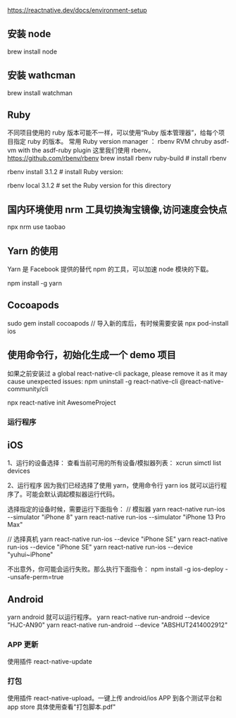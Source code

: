 https://reactnative.dev/docs/environment-setup

## 安装 node

brew install node

## 安装 wathcman

brew install watchman

## Ruby

不同项目使用的 ruby 版本可能不一样，可以使用“Ruby 版本管理器”，给每个项目指定 ruby 的版本。
常用 Ruby version manager ：
rbenv
RVM
chruby
asdf-vm with the asdf-ruby plugin
这里我们使用 rbenv。
https://github.com/rbenv/rbenv
brew install rbenv ruby-build # install rbenv

rbenv install 3.1.2 # install Ruby version:

rbenv local 3.1.2 # set the Ruby version for this directory

## 国内环境使用 nrm 工具切换淘宝镜像,访问速度会快点

npx nrm use taobao

## Yarn 的使用

Yarn 是 Facebook 提供的替代 npm 的工具，可以加速 node 模块的下载。

npm install -g yarn

## Cocoapods

sudo gem install cocoapods
// 导入新的库后，有时候需要安装
npx pod-install ios

## 使用命令行，初始化生成一个 demo 项目

如果之前安装过 a global react-native-cli package, please remove it as it may cause unexpected issues:
npm uninstall -g react-native-cli @react-native-community/cli

npx react-native init AwesomeProject

### 运行程序

## iOS

1、运行的设备选择：
查看当前可用的所有设备/模拟器列表：
xcrun simctl list devices

2、运行程序
因为我们已经选择了使用 yarn，使用命令行
yarn ios 就可以运行程序了。可能会默认调起模拟器运行代码。

选择指定的设备时候，需要运行下面指令：
// 模拟器
yarn react-native run-ios --simulator "iPhone 8"
yarn react-native run-ios --simulator "iPhone 13 Pro Max"

// 选择真机
yarn react-native run-ios --device "iPhone SE"
yarn react-native run-ios --device "iPhone SE"
yarn react-native run-ios --device "yuhui~iPhone"

不出意外，你可能会运行失败。那么执行下面指令：
npm install -g ios-deploy --unsafe-perm=true

## Android

yarn android 就可以运行程序。
yarn react-native run-android --device "HJC-AN90"
yarn react-native run-android --device "ABSHUT2414002912"

### APP 更新

使用插件 react-native-update

### 打包

使用插件 react-native-upload。一键上传 android/ios APP 到各个测试平台和 app store
具体使用查看"打包脚本.pdf"

